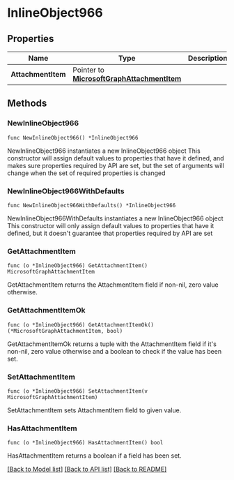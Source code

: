 # InlineObject966

## Properties

Name | Type | Description | Notes
------------ | ------------- | ------------- | -------------
**AttachmentItem** | Pointer to [**MicrosoftGraphAttachmentItem**](MicrosoftGraphAttachmentItem.md) |  | [optional] 

## Methods

### NewInlineObject966

`func NewInlineObject966() *InlineObject966`

NewInlineObject966 instantiates a new InlineObject966 object
This constructor will assign default values to properties that have it defined,
and makes sure properties required by API are set, but the set of arguments
will change when the set of required properties is changed

### NewInlineObject966WithDefaults

`func NewInlineObject966WithDefaults() *InlineObject966`

NewInlineObject966WithDefaults instantiates a new InlineObject966 object
This constructor will only assign default values to properties that have it defined,
but it doesn't guarantee that properties required by API are set

### GetAttachmentItem

`func (o *InlineObject966) GetAttachmentItem() MicrosoftGraphAttachmentItem`

GetAttachmentItem returns the AttachmentItem field if non-nil, zero value otherwise.

### GetAttachmentItemOk

`func (o *InlineObject966) GetAttachmentItemOk() (*MicrosoftGraphAttachmentItem, bool)`

GetAttachmentItemOk returns a tuple with the AttachmentItem field if it's non-nil, zero value otherwise
and a boolean to check if the value has been set.

### SetAttachmentItem

`func (o *InlineObject966) SetAttachmentItem(v MicrosoftGraphAttachmentItem)`

SetAttachmentItem sets AttachmentItem field to given value.

### HasAttachmentItem

`func (o *InlineObject966) HasAttachmentItem() bool`

HasAttachmentItem returns a boolean if a field has been set.


[[Back to Model list]](../README.md#documentation-for-models) [[Back to API list]](../README.md#documentation-for-api-endpoints) [[Back to README]](../README.md)


